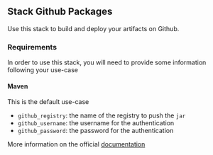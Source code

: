 ## Stack Github Packages

Use this stack to build and deploy your artifacts on Github.

### Requirements

In order to use this stack, you will need to provide some information following your use-case

#### Maven

This is the default use-case

  * `github_registry`: the name of the registry to push the `jar`
  * `github_username`: the username for the authentication
  * `github_password`: the password for the authentication

More information on the official [documentation](https://docs.github.com/en/packages/using-github-packages-with-your-projects-ecosystem/configuring-apache-maven-for-use-with-github-packages)
